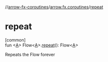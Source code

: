 //[arrow-fx-coroutines](../../index.md)/[arrow.fx.coroutines](index.md)/[repeat](repeat.md)

# repeat

[common]\
fun &lt;[A](repeat.md)&gt; Flow&lt;[A](repeat.md)&gt;.[repeat](repeat.md)(): Flow&lt;[A](repeat.md)&gt;

Repeats the Flow forever
